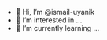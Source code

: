 - 👋 Hi, I’m @ismail-uyanik
- 👀 I’m interested in ...
- 🌱 I’m currently learning ...


<!---
ismail-uyanik/ismail-uyanik is a ✨ special ✨ repository because its `README.md` (this file) appears on your GitHub profile.
You can click the Preview link to take a look at your changes.
--->
